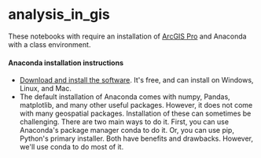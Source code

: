 # analysis_in_gis

These notebooks with require an installation of [ArcGIS Pro](https://apps.itpals.vt.edu/arcgis/ArcGIS_Pro_Installation_Instructions.pdf) and Anaconda with a class environment.

#### Anaconda installation instructions
* [Download and install the software](https://www.anaconda.com/products/individual).  It's free, and can install on Windows, Linux, and Mac.
* The default installation of Anaconda comes with numpy, Pandas, matplotlib, and many other useful packages.  However, it does not come with many geospatial packages.  Installation of these can sometimes be challenging.  There are two main ways to do it.  First, you can use Anaconda's package manager conda to do it.  Or, you can use pip, Python's primary installer.  Both have benefits and drawbacks.  However, we'll use conda to do most of it.
